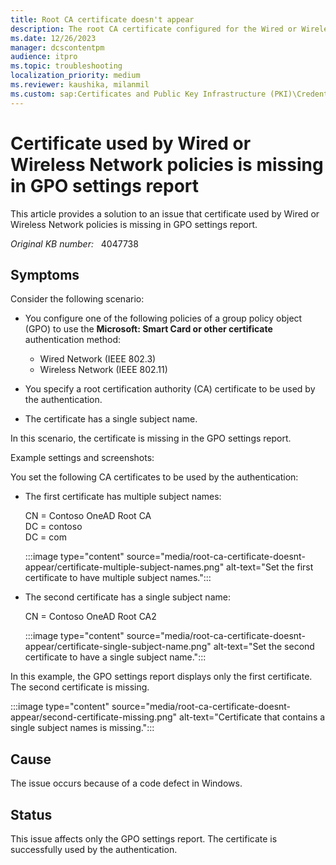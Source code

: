 ```yaml
---
title: Root CA certificate doesn't appear
description: The root CA certificate configured for the Wired or Wireless Network policies does not appear in the GPO settings report if its subject contains only one name.
ms.date: 12/26/2023
manager: dcscontentpm
audience: itpro
ms.topic: troubleshooting
localization_priority: medium
ms.reviewer: kaushika, milanmil
ms.custom: sap:Certificates and Public Key Infrastructure (PKI)\Credential Roaming and Certificate-based authentication, csstroubleshoot
---
```

# Certificate used by Wired or Wireless Network policies is missing in GPO settings report

This article provides a solution to an issue that certificate used by Wired or Wireless Network policies is missing in GPO settings report.

_Original KB number:_ &nbsp; 4047738

## Symptoms

Consider the following scenario:

- You configure one of the following policies of a group policy object (GPO) to use the **Microsoft: Smart Card or other certificate** authentication method:

  - Wired Network (IEEE 802.3)
  - Wireless Network (IEEE 802.11)
- You specify a root certification authority (CA) certificate to be used by the authentication.
- The certificate has a single subject name.

In this scenario, the certificate is missing in the GPO settings report.

Example settings and screenshots:

You set the following CA certificates to be used by the authentication:

- The first certificate has multiple subject names:

    CN = Contoso OneAD Root CA  
    DC = contoso  
    DC = com  

    :::image type="content" source="media/root-ca-certificate-doesnt-appear/certificate-multiple-subject-names.png" alt-text="Set the first certificate to have multiple subject names.":::

- The second certificate has a single subject name:

    CN = Contoso OneAD Root CA2

    :::image type="content" source="media/root-ca-certificate-doesnt-appear/certificate-single-subject-name.png" alt-text="Set the second certificate to have a single subject name.":::

In this example, the GPO settings report displays only the first certificate. The second certificate is missing.

:::image type="content" source="media/root-ca-certificate-doesnt-appear/second-certificate-missing.png" alt-text="Certificate that contains a single subject names is missing.":::  

## Cause

The issue occurs because of a code defect in Windows.

## Status

This issue affects only the GPO settings report. The certificate is successfully used by the authentication.
